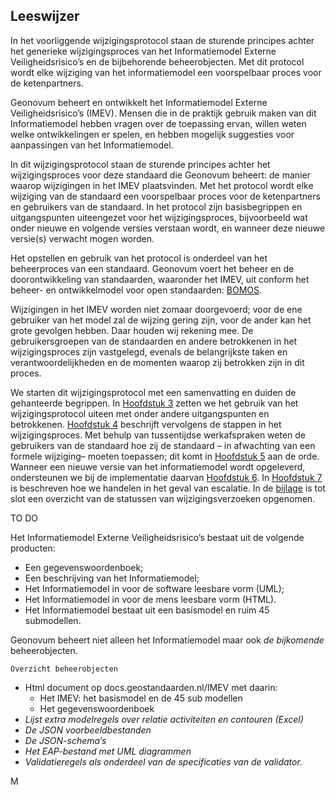 ## Leeswijzer

In het voorliggende wijzigingsprotocol staan de sturende principes achter het generieke wijzigingsproces van het Informatiemodel Externe Veiligheidsrisico’s en de bijbehorende beheerobjecten. Met dit protocol wordt elke wijziging van het informatiemodel een voorspelbaar proces voor de ketenpartners.

Geonovum beheert en ontwikkelt het Informatiemodel Externe Veiligheidsrisico’s (IMEV). Mensen die in de praktijk gebruik maken van dit Informatiemodel hebben vragen over de toepassing ervan, willen weten welke ontwikkelingen er spelen, en hebben mogelijk suggesties voor aanpassingen van het Informatiemodel. 

In dit wijzigingsprotocol staan de sturende principes achter het wijzigingsproces voor deze standaard die Geonovum beheert: de manier waarop wijzigingen in het IMEV plaatsvinden. Met het protocol wordt elke wijziging van de standaard een voorspelbaar proces voor de ketenpartners en gebruikers van de standaard. In het protocol zijn basisbegrippen en uitgangspunten uiteengezet voor het wijzigingsproces, bijvoorbeeld wat onder nieuwe en volgende versies verstaan wordt, en wanneer deze nieuwe versie(s) verwacht mogen worden.

Het opstellen en gebruik van het protocol is onderdeel van het beheerproces van een standaard. Geonovum voert het beheer en de doorontwikkeling van standaarden, waaronder het IMEV, uit conform het beheer- en ontwikkelmodel voor open standaarden: <a href='https://www.logius.nl/diensten/bomos' target='_blank'>BOMOS</a>.

Wijzigingen in het IMEV worden niet zomaar doorgevoerd; voor de ene gebruiker van het model zal de wijzing gering zijn, voor de ander kan het grote gevolgen hebben. Daar houden wij rekening mee. De gebruikersgroepen van de standaarden en andere betrokkenen in het wijzigingsproces zijn vastgelegd, evenals de belangrijkste taken en verantwoordelijkheden en de momenten waarop zij betrokken zijn in dit proces.

We starten dit wijzigingsprotocol met een samenvatting en duiden de gehanteerde begrippen. In <a href='#gebruik-van-het-wijzigingsprotocol'>Hoofdstuk 3<a></a> zetten we het gebruik van het wijzigingsprotocol uiteen met onder andere uitgangspunten en betrokkenen. <a href='#wijzigingsproces'>Hoofdstuk 4<a></a> beschrijft vervolgens de stappen in het wijzigingsproces. Met behulp van tussentijdse werkafspraken weten de gebruikers van de standaard hoe zij de standaard – in afwachting van een formele wijziging– moeten toepassen; dit komt in <a href='#tussentijdse-werkafspraken'>Hoofdstuk 5<a></a> aan de orde. Wanneer een nieuwe versie van het informatiemodel wordt opgeleverd, ondersteunen we bij de implementatie daarvan <a href='#implementatie-ondersteuning'>Hoofdstuk 6<a></a>. In <a href='#escalatie-en-klachtenprocedure'>Hoofdstuk 7<a></a> is beschreven hoe we handelen in het geval van escalatie. In de <a href='#overzicht-status-van-wijzigingsverzoeken'>bijlage<a></a> is tot slot een overzicht van de statussen van wijzigingsverzoeken opgenomen.

TO DO
 
Het Informatiemodel Externe Veiligheidsrisico’s bestaat uit de volgende producten:  
<ul><li>Een gegevenswoordenboek;</li>
<li>Een beschrijving van het Informatiemodel;</li>
<li>Het Informatiemodel in voor de software leesbare vorm (UML); </li>
<li>Het Informatiemodel in voor de mens leesbare vorm (HTML).</li>
<li>Het Informatiemodel bestaat uit een basismodel en ruim 45 submodellen.</li>
</ul>
 
 
Geonovum beheert niet alleen het Informatiemodel maar ook <i>de bijkomende</i> beheerobjecten.

    Overzicht beheerobjecten

<ul><li>Html document op docs.geostandaarden.nl/IMEV met daarin:<ul><li>Het IMEV: het basismodel en de 45 sub modellen</li>
<li>Het gegevenswoordenboek</li>
</ul>

</li>
<li><i>Lijst extra modelregels over relatie activiteiten en contouren</i> <i>(</i><i>Excel</i><i>)</i></li>
<li><i>De JSON voorbeeldbestanden</i></li>
<li><i>De JSON-schema’s</i></li>
<li><i>Het EAP-bestand met UML diagrammen</i></li>
<li><i>Validatieregels als onderdeel van de specificaties van de validator</i><i>.</i> </li>
</ul>

M

